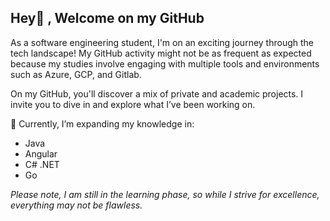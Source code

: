 <!--
**lucky-luuk/lucky-luuk** is a ✨ _special_ ✨ repository because its `README.md` (this file) appears on your GitHub profile.

Here are some ideas to get you started:

- 🔭 I’m currently working on ...
- 🌱 I’m currently learning ...
- 👯 I’m looking to collaborate on ...
- 🤔 I’m looking for help with ...
- 💬 Ask me about ...
- 📫 How to reach me: ...
- 😄 Pronouns: ...
- ⚡ Fun fact: ...
-->


## Hey👋 , Welcome on my GitHub

As a software engineering student, I'm on an exciting journey through the tech landscape! My GitHub activity might not be as frequent as expected because my studies involve engaging with multiple tools and environments such as Azure, GCP, and Gitlab.

On my GitHub, you'll discover a mix of private and academic projects. I invite you to dive in and explore what I’ve been working on.

🌱 Currently, I’m expanding my knowledge in:

- Java
- Angular
- C# .NET
- Go

*Please note, I am still in the learning phase, so while I strive for excellence, everything may not be flawless.*
